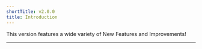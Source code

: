 ```yaml
---
shortTitle: v2.0.0
title: Introduction
---
```


This version features a wide variety of New Features and Improvements!

---

<Overview />

